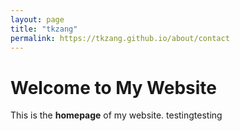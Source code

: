 ```yaml
---
layout: page
title: "tkzang"
permalink: https://tkzang.github.io/about/contact
---
```

# Welcome to My Website

This is the **homepage** of my website.
testingtesting
